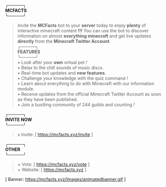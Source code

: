 ╭─────╮  
**MCFACTS**  
╰─────╯  

> Invite the **MCFacts** bot to your __server__ today to enjoy **__plenty__** of interactive minecraft content **!!!** You can use the bot to discover information on almost **__everything minecraft__** and get live updates __directly__ from the **Minecraft Twitter Account**.  
╭─────╮  
**FEATURES**  
╰─────╯  
> • Look after your **own** virtual pet *!*  
> • Relax to the chill sounds of music discs.  
> • Real-time bot updates and __new features__.  
> • Challenge your knowledge with the quiz command *!*  
> • Learn about everything to do with Minecraft with our information module.  
> • Receive updates from the official Minecraft Twitter Account as soon as they have been published.   
> • Join a bustling community of 244 guilds and counting *!*  
  
╭─────╮  
**INVITE NOW**  
╰─────╯  
> x Invite: [ https://mcfacts.xyz/invite ]  
  
╭─────╮  
 **OTHER**  
╰─────╯  
> × Vote: [ https://mcfacts.xyz/vote ]  
> × Website: [ https://mcfacts.xyz ]  
  
[ Banner: https://mcfacts.xyz/Images/animatedbanner.gif ]  
